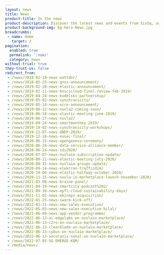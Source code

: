 ```yaml
---
layout: news
title: News
product-title: In the news
product-description: Discover the latest news and events from SixSq, our partners and customers.
product-background-img: bg-hero-News.jpg
breadcrumbs:
 - name: Home
   target: /
pagination: 
  enabled: true
  permalink: ':num/'
  category: news
without-trial: true
they-trust-us: false
redirect_from:
 - /news/2018-01-18-news-wattdor/
 - /news/2018-05-23-news-gnss-announcement/
 - /news/2019-02-10-news-elastic-announcement/
 - /news/2019-02-11-news-hnscicloud-final-review-feb-2019/
 - /news/2019-04-24-news-kudelski-partnership/
 - /news/2019-05-02-news-synchronicity/
 - /news/2019-05-14-news-ocre-announcement/
 - /news/2019-06-12-news-nuvla2-coming-soon/
 - /news/2019-06-18-news-elastic-meeting-june-2019/
 - /news/2019-06-27-news-nuvla2/
 - /news/2019-09-24-news-smartmonthey-2019/
 - /news/2019-10-02-news-synchronicity-workshops/
 - /news/2019-11-07-news-UNEP-2019/
 - /news/2019-12-18-news-eusec-final/
 - /news/2020-06-15-news-opengeneva-ceremony/
 - /news/2020-06-24-news-data-service-alliance-member/
 - /news/2020-06-24-news-sds2020/
 - /news/2020-07-07-news-nuvlaio-subscription-update/
 - /news/2020-08-11-news-elastic-meeting-july-2020/
 - /news/2020-08-11-news-nuvlaio-groups-update/
 - /news/2020-09-14-news-elektron-trafficdim/
 - /news/2020-10-06-news-elastic-halfway-october-2020/
 - /news/2020-11-15-news-nuvla-io-marketplace-launch-november-2020/
 - /news/2021-03-08-news-braine-panel/
 - /news/2021-04-19-news-smartcity-podcast%202/
 - /news/2021-09-10-news-epfl-cloud-sustainability-days/
 - /news/2021-11-02-news-ekinops-acquisition/
 - /news/2022-01-25-news-swarm-kick-off/
 - /news/2022-02-11-news-new-sales-executive/
 - /news/2022-05-03-news-new-sales-executive-bilal/
 - /news/2022-06-09-news-app-vendor-programme/
 - /news/2022-06-13-ai-edgelabs-on-nuvlaio-marketplace/
 - /news/2022-06-13-c2ro-on-nuvlaio-marketplace/
 - /news/2022-06-13-clearblade-on-nuvlaio-marketplace/
 - /news/2022-06-13-cybus-on-nuvlaio-marketplace/
 - /news/2022-06-13-securaxis-sonal-on-nuvlaio-marketplace/
 - /news/2022-07-05-5G-EMERGE-KOM/
 - /media/news/
---
```

